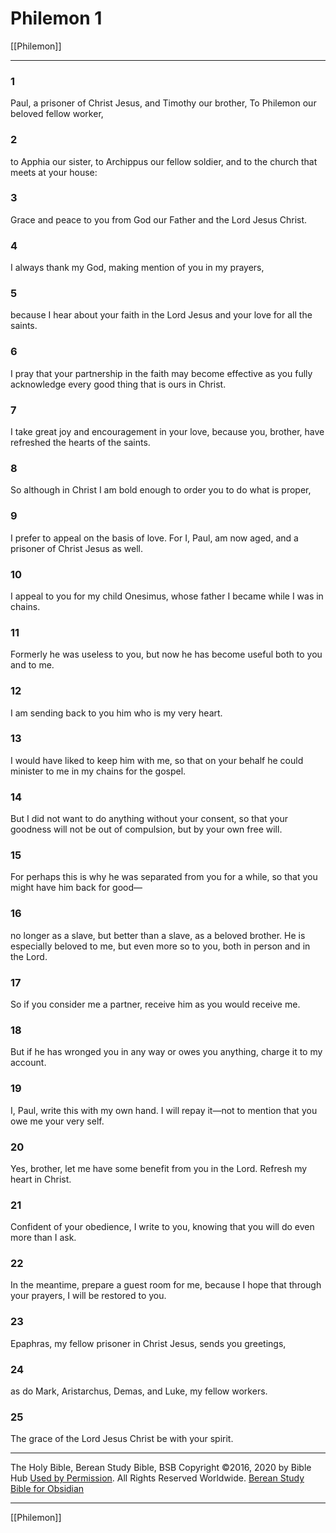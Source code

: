 # Philemon 1

[[Philemon]]

---

### 1
Paul, a prisoner of Christ Jesus, and Timothy our brother, To Philemon our beloved fellow worker,

### 2
to Apphia our sister, to Archippus our fellow soldier, and to the church that meets at your house:

### 3
Grace and peace to you from God our Father and the Lord Jesus Christ.

### 4
I always thank my God, making mention of you in my prayers,

### 5
because I hear about your faith in the Lord Jesus and your love for all the saints.

### 6
I pray that your partnership in the faith may become effective as you fully acknowledge every good thing that is ours in Christ.

### 7
I take great joy and encouragement in your love, because you, brother, have refreshed the hearts of the saints.

### 8
So although in Christ I am bold enough to order you to do what is proper,

### 9
I prefer to appeal on the basis of love. For I, Paul, am now aged, and a prisoner of Christ Jesus as well.

### 10
I appeal to you for my child Onesimus, whose father I became while I was in chains.

### 11
Formerly he was useless to you, but now he has become useful both to you and to me.

### 12
I am sending back to you him who is my very heart.

### 13
I would have liked to keep him with me, so that on your behalf he could minister to me in my chains for the gospel.

### 14
But I did not want to do anything without your consent, so that your goodness will not be out of compulsion, but by your own free will.

### 15
For perhaps this is why he was separated from you for a while, so that you might have him back for good—

### 16
no longer as a slave, but better than a slave, as a beloved brother. He is especially beloved to me, but even more so to you, both in person and in the Lord.

### 17
So if you consider me a partner, receive him as you would receive me.

### 18
But if he has wronged you in any way or owes you anything, charge it to my account.

### 19
I, Paul, write this with my own hand. I will repay it—not to mention that you owe me your very self.

### 20
Yes, brother, let me have some benefit from you in the Lord. Refresh my heart in Christ.

### 21
Confident of your obedience, I write to you, knowing that you will do even more than I ask.

### 22
In the meantime, prepare a guest room for me, because I hope that through your prayers, I will be restored to you.

### 23
Epaphras, my fellow prisoner in Christ Jesus, sends you greetings,

### 24
as do Mark, Aristarchus, Demas, and Luke, my fellow workers.

### 25
The grace of the Lord Jesus Christ be with your spirit.

---

The Holy Bible, Berean Study Bible, BSB
Copyright ©2016, 2020 by Bible Hub
[Used by Permission](https://berean.bible/terms.htm). All Rights Reserved Worldwide.
[Berean Study Bible for Obsidian](https://github.com/gapmiss/berean-study-bible-for-obsidian)

---

[[Philemon]]

